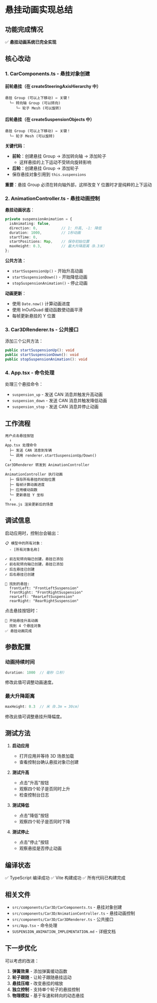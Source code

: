 # 悬挂动画实现总结

## 功能完成情况

✅ **悬挂动画系统已完全实现**

## 核心改动

### 1. CarComponents.ts - 悬挂对象创建

#### 前轮悬挂（在 createSteeringAxisHierarchy 中）
```
悬挂 Group (可以上下移动) ← 关键！
  └─ 转向轴 Group (可以转向)
     └─ 轮子 Mesh (可以旋转)
```

#### 后轮悬挂（在 createSuspensionObjects 中）
```
悬挂 Group (可以上下移动) ← 关键！
  └─ 轮子 Mesh (可以旋转)
```

**关键代码**：
- **前轮**：创建悬挂 Group → 添加转向轴 → 添加轮子
  - 这样悬挂的上下运动不受转向旋转影响
- **后轮**：创建悬挂 Group → 添加轮子
- 保存悬挂对象引用到 `this.suspensions`

**重要**：悬挂 Group 必须在转向轴外部，这样改变 Y 位置时才是纯粹的上下运动

### 2. AnimationController.ts - 悬挂动画控制

**悬挂动画状态**：
```typescript
private suspensionAnimation = {
  isAnimating: false,
  direction: 0,           // 1: 升高, -1: 降低
  duration: 1000,         // 1秒动画
  startTime: 0,
  startPositions: Map,    // 保存初始位置
  maxHeight: 0.3,         // 最大升降距离（0.3米）
};
```

**公共方法**：
- `startSuspensionUp()` - 开始升高动画
- `startSuspensionDown()` - 开始降低动画
- `stopSuspensionAnimation()` - 停止动画

**动画更新**：
- 使用 `Date.now()` 计算动画进度
- 使用 InOutQuad 缓动函数使动画平滑
- 每帧更新悬挂的 Y 位置

### 3. Car3DRenderer.ts - 公共接口

添加三个公共方法：
```typescript
public startSuspensionUp(): void
public startSuspensionDown(): void
public stopSuspensionAnimation(): void
```

### 4. App.tsx - 命令处理

处理三个悬挂命令：
- `suspension_up` - 发送 CAN 消息并触发升高动画
- `suspension_down` - 发送 CAN 消息并触发降低动画
- `suspension_stop` - 发送 CAN 消息并停止动画

## 工作流程

```
用户点击悬挂按钮
  ↓
App.tsx 处理命令
  ├─ 发送 CAN 消息到车辆
  └─ 调用 renderer.startSuspensionUp/Down()
  ↓
Car3DRenderer 转发到 AnimationController
  ↓
AnimationController 执行动画
  ├─ 保存所有悬挂的初始位置
  ├─ 每帧计算动画进度
  ├─ 应用缓动函数
  └─ 更新悬挂 Y 坐标
  ↓
Three.js 渲染更新后的场景
```

## 调试信息

启动应用时，控制台会输出：

```
📋 模型中的所有对象：
  - [所有对象名称]

✓ 前左轮转向轴已创建，悬挂已添加
✓ 前右轮转向轴已创建，悬挂已添加
✓ 后左悬挂已创建
✓ 后右悬挂已创建

🎯 找到的悬挂:
  frontLeft: "FrontLeftSuspension"
  frontRight: "FrontRightSuspension"
  rearLeft: "RearLeftSuspension"
  rearRight: "RearRightSuspension"
```

点击悬挂按钮时：

```
🔧 开始悬挂升高动画
  找到 4 个悬挂对象
✅ 悬挂动画完成
```

## 参数配置

### 动画持续时间
```typescript
duration: 1000  // 毫秒（1秒）
```
修改此值可调整动画速度。

### 最大升降距离
```typescript
maxHeight: 0.3  // 米（0.3m = 30cm）
```
修改此值可调整悬挂升降幅度。

## 测试方法

1. **启动应用**
   - 打开应用并等待 3D 场景加载
   - 查看控制台确认悬挂对象已创建

2. **测试升高**
   - 点击"升高"按钮
   - 观察四个轮子是否同时上升
   - 检查控制台日志

3. **测试降低**
   - 点击"降低"按钮
   - 观察四个轮子是否同时下降

4. **测试停止**
   - 点击"停止"按钮
   - 观察悬挂是否停止动画

## 编译状态

✅ TypeScript 编译成功
✅ Vite 构建成功
✅ 所有代码已构建完成

## 相关文件

- `src/components/Car3D/CarComponents.ts` - 悬挂对象创建
- `src/components/Car3D/AnimationController.ts` - 悬挂动画控制
- `src/components/Car3D/Car3DRenderer.ts` - 公共接口
- `src/App.tsx` - 命令处理
- `SUSPENSION_ANIMATION_IMPLEMENTATION.md` - 详细文档

## 下一步优化

可以考虑的改进：

1. **弹簧效果** - 添加弹簧缓动函数
2. **轮子跟随** - 让轮子跟随悬挂运动
3. **悬挂压缩** - 改变悬挂的缩放
4. **独立控制** - 支持单个轮子的悬挂控制
5. **物理模拟** - 基于车速和转向的动态悬挂

